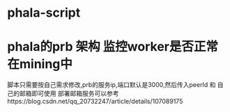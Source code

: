 # phala-script

# phala的prb 架构 监控worker是否正常在mining中

脚本只需要按自己需求修改,prb的服务ip,端口默认是3000,然后传入peerId 和 自己的邮箱即可使用
部署邮箱服务可以参考https://blog.csdn.net/qq_20732247/article/details/107089175
